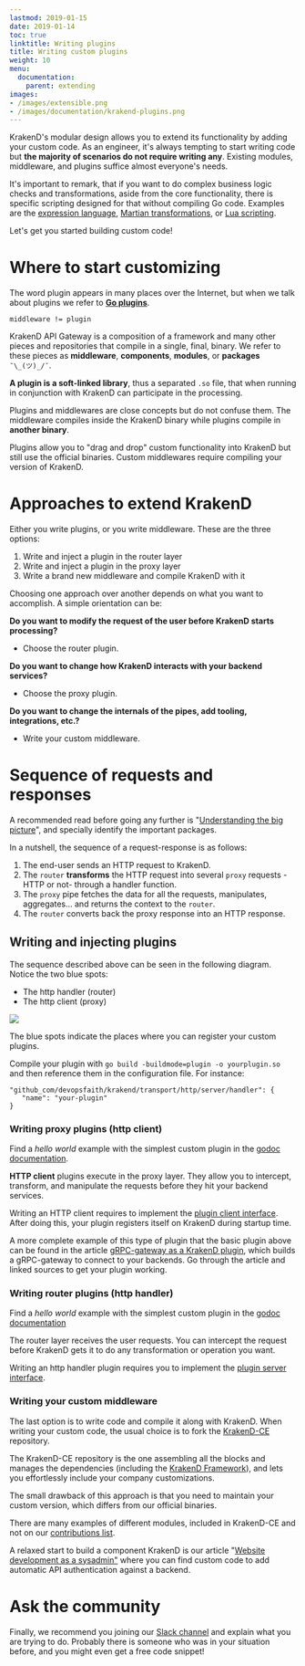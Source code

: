 ```yaml
---
lastmod: 2019-01-15
date: 2019-01-14
toc: true
linktitle: Writing plugins
title: Writing custom plugins
weight: 10
menu:
  documentation:
    parent: extending
images:
- /images/extensible.png
- /images/documentation/krakend-plugins.png
---
```


KrakenD's modular design allows you to extend its functionality by adding your custom code. As an engineer, it's always tempting to start writing code but **the majority of scenarios do not require writing any**. Existing modules, middleware, and plugins suffice almost everyone's needs.

It's important to remark, that if you want to do complex business logic checks and transformations, aside from the core functionality, there is specific scripting designed for that without compiling Go code. Examples are the [expression language](/docs/endpoints/common-expression-language-cel/), [Martian transformations](/docs/endpoints/martian/), or [Lua scripting](/docs/endpoints/lua/).

Let's get you started building custom code!

# Where to start customizing

The word plugin appears in many places over the Internet, but when we talk about plugins we refer to **[Go plugins](https://golang.org/pkg/plugin/)**.

`middleware != plugin`

KrakenD API Gateway is a composition of a framework and many other pieces and repositories that compile in a single, final, binary. We refer to these pieces as **middleware**, **components**, **modules**, or **packages** `¯\_(ツ)_/¯`.

**A plugin is a soft-linked library**, thus a separated `.so` file, that when running in conjunction with KrakenD can participate in the processing.

Plugins and middlewares are close concepts but do not confuse them. The middleware compiles inside the KrakenD binary while plugins compile in **another binary**.

Plugins allow you to "drag and drop" custom functionality into KrakenD but still use the official binaries. Custom middlewares require compiling your version of KrakenD.

# Approaches to extend KrakenD

Either you write plugins, or you write middleware. These are the three options:

1.  Write and inject a plugin in the router layer
2.  Write and inject a plugin in the proxy layer
3.  Write a brand new middleware and compile KrakenD with it

Choosing one approach over another depends on what you want to accomplish. A simple orientation can be:

**Do you want to modify the request of the user before KrakenD starts processing?**

- Choose the router plugin.

**Do you want to change how KrakenD interacts with your backend services?**

- Choose the proxy plugin.

**Do you want to change the internals of the pipes, add tooling, integrations, etc.?**

- Write your custom middleware.

# Sequence of requests and responses

A recommended read before going any further is "[Understanding the big picture](/docs/extending/the-big-picture/#the-important-packages)", and specially identify the important packages.

In a nutshell, the sequence of a request-response is as follows:

1.  The end-user sends an HTTP request to KrakenD.
2.  The `router` **transforms** the HTTP request into several `proxy` requests -HTTP or not- through a handler function.
3.  The `proxy` pipe fetches the data for all the requests, manipulates, aggregates... and returns the context to the `router`.
4.  The `router` converts back the proxy response into an HTTP response.

## Writing and injecting plugins

The sequence described above can be seen in the following diagram. Notice the two blue spots:

*   The http handler (router)
*   The http client (proxy)

<img src="/images/documentation/krakend-plugins.png" class="img-fluid text-center px-5 py-2">

The blue spots indicate the places where you can register your custom plugins.


Compile your plugin with `go build -buildmode=plugin -o yourplugin.so` and then reference them in the configuration file. For instance:

    "github_com/devopsfaith/krakend/transport/http/server/handler": {
       "name": "your-plugin"
    }


### Writing proxy plugins (http client)
Find a *hello world* example with the simplest custom plugin in the [godoc documentation](https://godoc.org/github.com/devopsfaith/krakend/transport/http/client/plugin).

**HTTP client** plugins execute in the proxy layer. They allow you to intercept, transform, and manipulate the requests before they hit your backend services.

Writing an HTTP client requires to implement the [plugin client interface](https://github.com/devopsfaith/krakend/tree/master/transport/http/client/plugin). After doing this, your plugin registers itself on KrakenD during startup time.

A more complete example of this type of plugin that the basic plugin above can be found in the article [gRPC-gateway as a KrakenD plugin](/blog/krakend-grpc-gateway-plugin/), which builds a gRPC-gateway to connect to your backends. Go through the article and linked sources to get your plugin working.

### Writing router plugins (http handler)
Find a *hello world* example with the simplest custom plugin in the [godoc documentation](https://godoc.org/github.com/devopsfaith/krakend/transport/http/server/plugin)

The router layer receives the user requests. You can intercept the request before KrakenD gets it to do any transformation or operation you want.

Writing an http handler plugin requires you to implement the [plugin server interface](https://github.com/devopsfaith/krakend/tree/master/transport/http/server/plugin).

### Writing your custom middleware

The last option is to write code and compile it along with KrakenD. When writing your custom code, the usual choice is to fork the [KrakenD-CE](https://github.com/devopsfaith/krakend-ce) repository.

The KrakenD-CE repository is the one assembling all the blocks and manages the dependencies (including the [KrakenD Framework](https://github.com/devopsfaith/krakend)), and lets you effortlessly include your company customizations.

The small drawback of this approach is that you need to maintain your custom version, which differs from our official binaries.

There are many examples of different modules, included in KrakenD-CE and not on our [contributions list](https://github.com/devopsfaith/krakend-contrib).

A relaxed start to build a component KrakenD is our article "[Website development as a sysadmin"](/blog/website-development-as-a-sysadmin/) where you can find custom code to add automatic API authentication against a backend.

# Ask the community

Finally, we recommend you joining our [Slack channel](/support) and explain what you are trying to do. Probably there is someone who was in your situation before, and you might even get a free code snippet!
